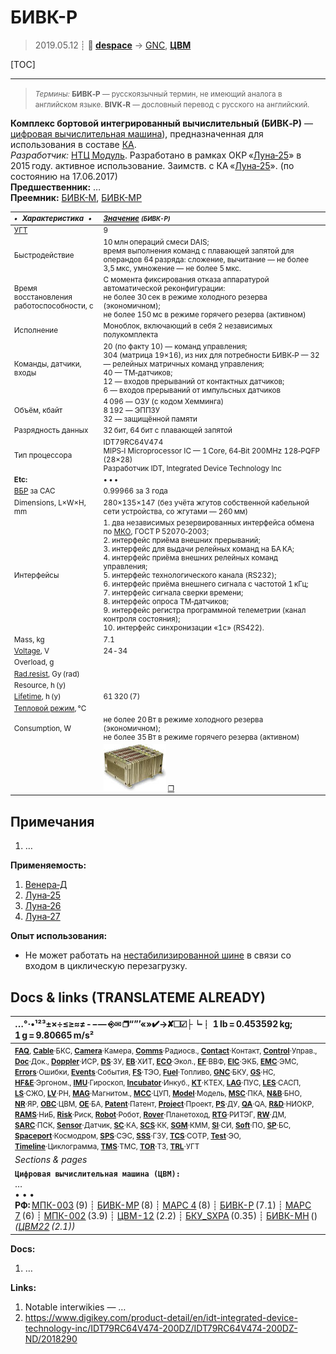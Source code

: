 # БИВК-Р
> 2019.05.12 ┊ **🚀 [despace](index.md)** → [GNC](gnc.md), **[ЦВМ](obc.md)**

[TOC]

---

> <small>*Термины:* **БИВК‑Р** — русскоязычный термин, не имеющий аналога в английском языке. **BIVK‑R** — дословный перевод с русского на английский.</small>

**Комплекс бортовой интегрированный вычислительный (БИВК‑Р)** — [цифровая вычислительная машина](obc.md)), предназначенная для использования в составе [КА](sc.md).  
*Разработчик:* [НТЦ Модуль](zz_ntc_module.md). Разработано в рамках ОКР «[Луна‑25](луна_25.md)» в 2015 году. активное использование. Заимств. с КА «[Луна‑25](луна_25.md)». (по состоянию на 17.06.2017)  
**Предшественник:** …  
**Преемник:** [БИВК-М](бивк_м.md), [БИВК-МР](bivk_mr.md)

<small>

|*•    Характеристика    •*|*[Значение](si.md) <small>(БИВК-Р)</small>*|
|:--|:--|
|[УГТ](trl.md)| 9  |
| Быстродействие  |10 млн операций смеси DAIS;<br> время выполнения команд с плавающей запятой для операндов 64 разряда: сложение, вычитание — не более 3,5 мкс, умножение — не более 5 мкс.  |
| Время восстановления<br> работоспособности, с  |С момента фиксирования отказа аппаратурой автоматической реконфигурации:<br> не более 30 сек в режиме холодного резерва (экономичном);<br>  не более 150 мс в режиме горячего резерва (активном)  |
|Исполнение| Моноблок, включающий в себя 2 независимых полукомплекта  |
| Команды,   датчики,   входы  |20 (по факту 10) — команд управления;<br> 304 (матрица 19×16), из них для потребности БИВК‑Р — 32 — релейных матричных команд управления;<br> 40 — ТМ‑датчиков;<br> 12 — входов прерываний от контактных датчиков;<br> 6 — входов прерываний от импульсных датчиков  |
| Объём, кбайт  |4 096 — ОЗУ (с кодом Хемминга)<br> 8 192 — ЭППЗУ<br> 32 — защищённой памяти  |
| Разрядность данных  |32 бит, 64 бит с плавающей запятой  |
| Тип процессора  |IDT79RC64V474<br> MIPS‑I Microprocessor IC — 1 Core, 64‑Bit 200MHz 128‑PQFP (28×28)<br> Разработчик IDT, Integrated Device Technology Inc  |
|**Etc:**|• • •|
|[ВБР](rams.md) за САС| 0.99966 за 3 года  |
|Dimensions, L×W×H, mm| 280×135×147 (без учёта жгутов собственной кабельной сети устройства, со жгутами — 260 мм)  |
|Интерфейсы| 1. два независимых резервированных интерфейса обмена по [МКО](mil_std_1553b.md), ГОСТ Р 52070‑2003;<br>  2. интерфейс приёма внешних прерываний;<br>  3. интерфейс для выдачи релейных команд на БА КА;<br>  4. интерфейс приёма внешних релейных команд управления;<br>  5. интерфейс технологического канала (RS232);<br>  6. интерфейс приёма внешнего сигнала с частотой 1 кГц;<br>  7. интерфейс сигнала сверки времени;<br>  8. интерфейс опроса ТМ‑датчиков;<br>  9. интерфейс регистра программной телеметрии (канал контроля состояния);<br>  10. интерфейс синхронизации «1с» (RS422).  |
|Mass, kg| 7.1  |
|[Voltage](voltage.md), V| 24 ‑ 34  |
|Overload, g|   |
|[Rad.resist](ion_rad.md), Gy (rad)|    |
|Resource, h (y)|   |
|[Lifetime](lifetime.md), h (y)| 61 320 (7) |
|[Тепловой режим](tcs.md), °C|   |
|Consumption, W| не более 20 Вт в режиме холодного резерва (экономичном);<br> не более 35 Вт в режиме горячего резерва (активном)  |
|| ![](f/cpu/bivk_thumb.jpg) [❐](f/cpu/bivk.png) |

</small>



<p style="page-break-after:always"> </p>

## Примечания
   1. …

**Применяемость:**

   1. [Венера‑Д](венера‑д.md)
   1. [Луна‑25](луна_25.md)
   1. [Луна‑26](луна_26.md)
   1. [Луна‑27](луна_27.md)

**Опыт использования:**

   - Не может работать на [нестабилизированной шине](voltage.md) в связи со входом в циклическую перезагрузку.



<p style="page-break-after:always"> </p>

## Docs & links (TRANSLATEME ALREADY)
|…°·•¹²³±×÷≤≥≈≠ ‑ −— ⎆✉ ❐“”’«»✔→✘☐☑├┕┆ 1 lb = 0.453592 kg; 1 g = 9.80665 m/s²|
|:--|
|<small>**[FAQ](faq.md)**, **[Cable](cable.md)**·БКС, **[Camera](camera.md)**·Камера, **[Comms](comms.md)**·Радиосв., **[Contact](contact.md)**·Контакт, **[Control](control.md)**·Управ., **[Doc](doc.md)**·Док., **[Doppler](doppler.md)**·ИСР, **[DS](ds.md)**·ЗУ, **[EB](eb.md)**·ХИТ, **[ECO](ecology.md)**·Экол., **[EF](ef.md)**·ВВФ, **[ElC](elc.md)**·ЭКБ, **[EMC](emc.md)**·ЭМС, **[Errors](error.md)**·Ошибки, **[Events](event.md)**·События, **[FS](fs.md)**·ТЭО, **[Fuel](fuel.md)**·Топливо, **[GNC](gnc.md)**·БКУ, **[GS](scs.md)**·НС, **[HF&E](hfe.md)**·Эргоном., **[IMU](imu.md)**·Гироскоп, **[Incubator](incubator.md)**·Инкуб., **[KT](kt.md)**·КТЕХ, **[LAG](lag.md)**·ПУC, **[LES](les.md)**·САСП, **[LS](ls.md)**·СЖО, **[LV](lv.md)**·РН, **[MAG](mag.md)**·Магнитом., **[MCC](mcc.md)**·ЦУП, **[Model](model.md)**·Модель, **[MSC](sc.md)**·ПКА, **[N&B](nnb.md)**·БНО, **[NR](nr.md)**·ЯР, **[OBC](obc.md)**·ЦВМ, **[OE](oe.md)**·БА, **[Patent](патент.md)**·Патент, **[Project](project.md)**·Проект, **[PS](ps.md)**·ДУ, **[QA](quality.md)**·QA, **[R&D](rnd.md)**·НИОКР, **[RAMS](rams.md)**·НиБ, **[Risk](risk.md)**·Риск, **[Robot](robotics.md)**·Робот, **[Rover](rover.md)**·Планетоход, **[RTG](rtg.md)**·РИТЭГ, **[RW](rw.md)**·ДМ, **[SARC](sarc.md)**·ПСК, **[Sensor](sensor.md)**·Датчик, **[SC](sc.md)**·КА, **[SCS](scs.md)**·КК, **[SGM](sgm.md)**·КММ, **[SI](si.md)**·СИ, **[Soft](soft.md)**·ПО, **[SP](sp.md)**·БС, **[Spaceport](spaceport.md)**·Космодром, **[SPS](sps.md)**·СЭС, **[SSS](sss.md)**·ГЗУ, **[TCS](tcs.md)**·СОТР, **[Test](test.md)**·ЭО, **[Timeline](timeline.md)**·Циклограмма, **[TMS](tms.md)**·ТМС, **[TOR](tor.md)**·ТЗ, **[TRL](trl.md)**·УГТ</small>|
|*Sections & pages*|
|**`Цифровая вычислительная машина (ЦВМ):`**<br> … <br>• • •<br> **РФ:** [МПК-003](mpk_003.md) (9) ┊ [БИВК-МР](bivk_mr.md) (8) ┊ [МАРС 4](mars_4.md) (8) ┊ [БИВК-Р](bivk_r.md) (7.1) ┊ [МАРС 7](mars_7.md) (6) ┊ [МПК-002](mpk2.md) (3.9) ┊ [ЦВМ-12](cvm_12.md) (2.2) ┊ [БКУ_SXPA](bku_sxpa.md) (0.35) ┊ [БИВК-МН](бивк‑мн.md) () *([ЦВМ22](cvm22.md) (2.1))*|

**Docs:**

   1. …

**Links:**

   1. Notable interwikies — …
   1. <https://www.digikey.com/product-detail/en/idt-integrated-device-technology-inc/IDT79RC64V474-200DZ/IDT79RC64V474-200DZ-ND/2018290>
